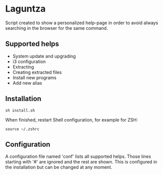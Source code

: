 # Laguntza
Script created to show a personalized help-page in order to avoid always searching in the browser for the same command.

## Supported helps
* System update and upgrading
* i3 configuration
* Extracting
* Creating extracted files
* Install new programs
* Add new alias

## Installation
```
sh install.sh
```
When finished, restart Shell configuration, for example for ZSH:
```
source ~/.zshrc
```

## Configuration
A configuration file named 'conf' lists all supported helps. Those lines starting with '#' are ignored and the rest are shown. This is configured in the installation but can be changed at any moment.
